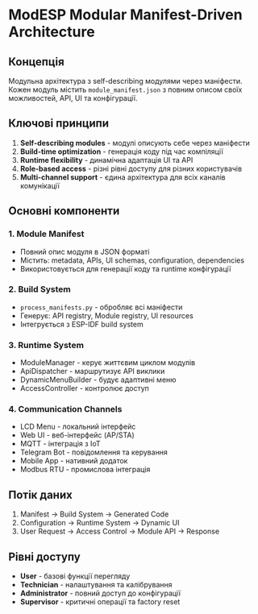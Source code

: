 # ModESP Modular Manifest-Driven Architecture

## Концепція
Модульна архітектура з self-describing модулями через маніфести. Кожен модуль містить `module_manifest.json` з повним описом своїх можливостей, API, UI та конфігурації.

## Ключові принципи
1. **Self-describing modules** - модулі описують себе через маніфести
2. **Build-time optimization** - генерація коду під час компіляції
3. **Runtime flexibility** - динамічна адаптація UI та API
4. **Role-based access** - різні рівні доступу для різних користувачів
5. **Multi-channel support** - єдина архітектура для всіх каналів комунікації

## Основні компоненти

### 1. Module Manifest
- Повний опис модуля в JSON форматі
- Містить: metadata, APIs, UI schemas, configuration, dependencies
- Використовується для генерації коду та runtime конфігурації

### 2. Build System
- `process_manifests.py` - обробляє всі маніфести
- Генерує: API registry, Module registry, UI resources
- Інтегрується з ESP-IDF build system

### 3. Runtime System
- ModuleManager - керує життєвим циклом модулів
- ApiDispatcher - маршрутизує API виклики
- DynamicMenuBuilder - будує адаптивні меню
- AccessController - контролює доступ

### 4. Communication Channels
- LCD Menu - локальний інтерфейс
- Web UI - веб-інтерфейс (AP/STA)
- MQTT - інтеграція з IoT
- Telegram Bot - повідомлення та керування
- Mobile App - нативний додаток
- Modbus RTU - промислова інтеграція

## Потік даних
1. Manifest → Build System → Generated Code
2. Configuration → Runtime System → Dynamic UI
3. User Request → Access Control → Module API → Response

## Рівні доступу
- **User** - базові функції перегляду
- **Technician** - налаштування та калібрування
- **Administrator** - повний доступ до конфігурації
- **Supervisor** - критичні операції та factory reset